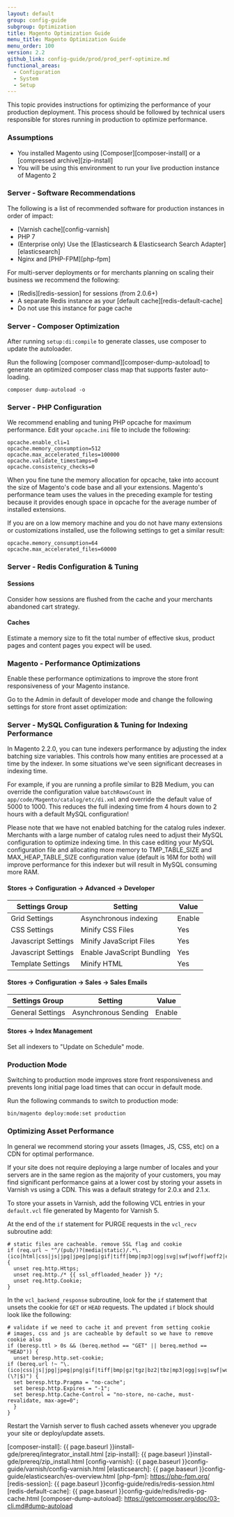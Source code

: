 ```yaml
---
layout: default
group: config-guide
subgroup: Optimization
title: Magento Optimization Guide
menu_title: Magento Optimization Guide
menu_order: 100
version: 2.2
github_link: config-guide/prod/prod_perf-optimize.md
functional_areas:
  - Configuration
  - System
  - Setup
---
```


This topic provides instructions for optimizing the performance of your production deployment.
This process should be followed by technical users responsible for stores running in production to optimize performance.

### Assumptions

*	You installed Magento using [Composer][composer-install] or a [compressed archive][zip-install]
*	You will be using this environment to run your live production instance of Magento 2

### Server - Software Recommendations

The following is a list of recommended software for production instances in order of impact:

* [Varnish cache][config-varnish]
* PHP 7
* (Enterprise only) Use the [Elasticsearch & Elasticsearch Search Adapter][elasticsearch]
*	Nginx and [PHP-FPM][php-fpm]

For multi-server deployments or for merchants planning on scaling their business we recommend the following:

*	[Redis][redis-session] for sessions (from 2.0.6+)
*	A separate Redis instance as your [default cache][redis-default-cache] 
  *	Do not use this instance for page cache

### Server - Composer Optimization

After running `setup:di:compile` to generate classes, use composer to update the autoloader.

Run the following [composer command][composer-dump-autoload] to generate an optimized composer class map that supports faster auto-loading.

	composer dump-autoload -o

### Server - PHP Configuration

We recommend enabling and tuning PHP opcache for maximum performance.
Edit your `opcache.ini` file to include the following:

	opcache.enable_cli=1
	opcache.memory_consumption=512
	opcache.max_accelerated_files=100000
	opcache.validate_timestamps=0
	opcache.consistency_checks=0

When you fine tune the memory allocation for opcache, take into account the size of Magento's code base and all your extensions.
Magento's performance team uses the values in the preceding example for testing because it provides enough space in opcache for the average number of installed extensions.  

If you are on a low memory machine and you do not have many extensions or customizations installed, use the following settings to get a similar result:

	opcache.memory_consumption=64
	opcache.max_accelerated_files=60000

### Server - Redis Configuration & Tuning

#### Sessions

Consider how sessions are flushed from the cache and your merchants abandoned cart strategy.

#### Caches

Estimate a memory size to fit the total number of effective skus, product pages and content pages you expect will be used.

### Magento - Performance Optimizations

Enable these performance optimizations to improve the store front responsiveness of your Magento instance.


Go to the Admin in default of developer mode and change the following settings for store front asset optimization:

### Server - MySQL Configuration & Tuning for Indexing Performance

In Magento 2.2.0, you can tune indexers performance by adjusting the index batching size variables.
This controls how many entities are processed at a time by the indexer.
In some situations we've seen significant decreases in indexing time.

For example, if you are running a profile similar to B2B Medium, you can override the configuration value `batchRowsCount` in `app/code/Magento/catalog/etc/di.xml` and override the default value of 5000 to 1000.
This reduces the full indexing time from 4 hours down to 2 hours with a default MySQL configuration!  

Please note that we have not enabled batching for the catalog rules indexer.
Merchants with a large number of catalog rules need to adjust their MySQL configuration to optimize indexing time.
In this case editing your MySQL configuration file and allocating more memory to TMP_TABLE_SIZE and MAX_HEAP_TABLE_SIZE configuration value (default is 16M for both) will improve performance for this indexer but will result in MySQL consuming more RAM.

#### Stores -> Configuration -> Advanced -> Developer

| Settings Group      | Setting                    | Value  |
| ------------------- | -------------------------- | ------ |
| Grid Settings       | Asynchronous indexing      | Enable |
| CSS Settings        | Minify CSS Files           | Yes    |
| Javascript Settings | Minify JavaScript Files    | Yes    |
| Javascript Settings | Enable JavaScript Bundling | Yes    |
| Template Settings   | Minify HTML                | Yes    |

#### Stores -> Configuration -> Sales -> Sales Emails

| Settings Group   | Setting              | Value  |
| ---------------- | -------------------- | ------ |
| General Settings | Asynchronous Sending | Enable |

#### Stores -> Index Management

Set all indexers to "Update on Schedule" mode.


### Production Mode

Switching to production mode improves store front responsiveness and prevents long initial page load times that can occur in default mode.

Run the following commands to switch to production mode:

~~~
bin/magento deploy:mode:set production
~~~

### Optimizing Asset Performance

In general we recommend storing your assets (Images, JS, CSS, etc) on a CDN for optimal performance.

If your site does not require deploying a large number of locales and your servers are in the same region as the majority of your customers, you may find significant performance gains at a lower cost by storing your assets in Varnish vs using a CDN.
This was a default strategy for 2.0.x and 2.1.x.

To store your assets in Varnish, add the following VCL entries in your `default.vcl` file generated by Magento for Varnish 5.

At the end of the `if` statement for PURGE requests in the `vcl_recv` subroutine add:

~~~
# static files are cacheable. remove SSL flag and cookie
if (req.url ~ "^/(pub/)?(media|static)/.*\.(ico|html|css|js|jpg|jpeg|png|gif|tiff|bmp|mp3|ogg|svg|swf|woff|woff2|eot|ttf|otf)$") {
  unset req.http.Https;
  unset req.http./* {{ ssl_offloaded_header }} */;
  unset req.http.Cookie;
}
~~~

In the `vcl_backend_response` subroutine, look for the `if` statement that unsets the cookie for `GET` or `HEAD` requests.
The updated `if` block should look like the following:

~~~
# validate if we need to cache it and prevent from setting cookie
# images, css and js are cacheable by default so we have to remove cookie also
if (beresp.ttl > 0s && (bereq.method == "GET" || bereq.method == "HEAD")) {
  unset beresp.http.set-cookie;
if (bereq.url !~ "\.(ico|css|js|jpg|jpeg|png|gif|tiff|bmp|gz|tgz|bz2|tbz|mp3|ogg|svg|swf|woff|woff2|eot|ttf|otf)(\?|$)") {
  set beresp.http.Pragma = "no-cache";
  set beresp.http.Expires = "-1";
  set beresp.http.Cache-Control = "no-store, no-cache, must-revalidate, max-age=0";
  }
}
~~~

Restart the Varnish server to flush cached assets whenever you upgrade your site or deploy/update assets.

[composer-install]: {{ page.baseurl }}install-gde/prereq/integrator_install.html
[zip-install]: {{ page.baseurl }}install-gde/prereq/zip_install.html
[config-varnish]: {{ page.baseurl }}config-guide/varnish/config-varnish.html
[elasticsearch]: {{ page.baseurl }}config-guide/elasticsearch/es-overview.html
[php-fpm]: https://php-fpm.org/
[redis-session]: {{ page.baseurl }}config-guide/redis/redis-session.html
[redis-default-cache]: {{ page.baseurl }}config-guide/redis/redis-pg-cache.html
[composer-dump-autoload]: https://getcomposer.org/doc/03-cli.md#dump-autoload
